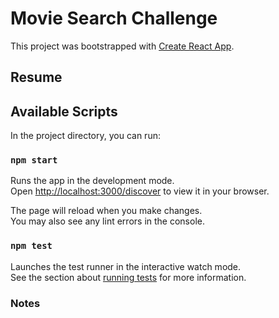 # Movie Search Challenge

This project was bootstrapped with [Create React App](https://github.com/facebook/create-react-app).

## Resume

## Available Scripts

In the project directory, you can run:

### `npm start`

Runs the app in the development mode.\
Open [http://localhost:3000/discover](http://localhost:3000/discover) to view it in your browser.

The page will reload when you make changes.\
You may also see any lint errors in the console.

### `npm test`

Launches the test runner in the interactive watch mode.\
See the section about [running tests](https://facebook.github.io/create-react-app/docs/running-tests) for more information.

### Notes
